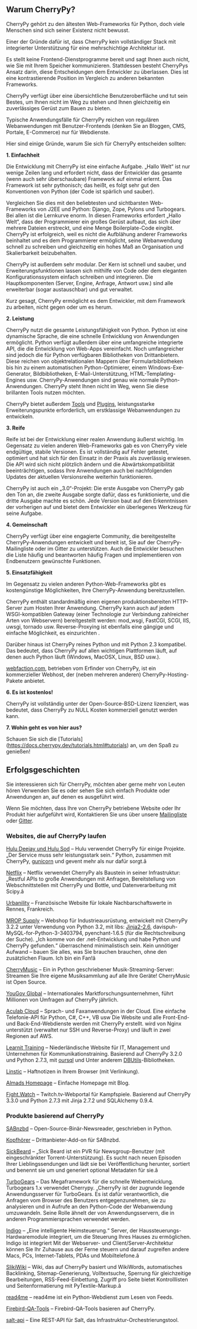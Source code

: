 ## Warum CherryPy?

CherryPy gehört zu den ältesten Web-Frameworks für Python, doch viele Menschen sind sich seiner Existenz nicht bewusst.

Einer der Gründe dafür ist, dass CherryPy kein vollständiger Stack mit integrierter Unterstützung für eine mehrschichtige Architektur ist.

Es stellt keine Frontend-Dienstprogramme bereit und sagt Ihnen auch nicht, wie Sie mit Ihrem Speicher kommunizieren. Stattdessen besteht CherryPys Ansatz darin, diese Entscheidungen dem Entwickler zu überlassen. Dies ist eine kontrastierende Position im Vergleich zu anderen bekannten Frameworks.

CherryPy verfügt über eine übersichtliche Benutzeroberfläche und tut sein Bestes, um Ihnen nicht im Weg zu stehen und Ihnen gleichzeitig ein zuverlässiges Gerüst zum Bauen zu bieten.

Typische Anwendungsfälle für CherryPy reichen von regulären Webanwendungen mit Benutzer-Frontends
(denken Sie an Bloggen, CMS, Portale, E-Commerce) nur für Webdienste.

Hier sind einige Gründe, warum Sie sich für CherryPy entscheiden sollten:

**1. Einfachheit**

Die Entwicklung mit CherryPy ist eine einfache Aufgabe. „Hallo Welt“ ist nur wenige Zeilen lang und erfordert nicht, dass der Entwickler das gesamte (wenn auch sehr überschaubare) Framework auf einmal erlernt. Das Framework ist sehr pythonisch; das heißt, es folgt sehr gut den Konventionen von Python (der Code ist spärlich und sauber).

Vergleichen Sie dies mit den beliebtesten und sichtbarsten Web-Frameworks von J2EE und Python: Django, Zope, Pylons und Turbogears. Bei allen ist die Lernkurve enorm. In diesen Frameworks erfordert „Hallo Welt“, dass der Programmierer ein großes Gerüst aufbaut, das sich über mehrere Dateien erstreckt, und eine Menge Boilerplate-Code eingibt. CherryPy ist erfolgreich, weil es nicht die Aufblähung anderer Frameworks beinhaltet und es dem Programmierer ermöglicht, seine Webanwendung schnell zu schreiben und gleichzeitig ein hohes Maß an Organisation und Skalierbarkeit beizubehalten.

CherryPy ist außerdem sehr modular. Der Kern ist schnell und sauber, und Erweiterungsfunktionen lassen sich mithilfe von Code oder dem eleganten Konfigurationssystem einfach schreiben und integrieren. Die Hauptkomponenten (Server, Engine, Anfrage, Antwort usw.) sind alle erweiterbar (sogar austauschbar) und gut verwaltet.

Kurz gesagt, CherryPy ermöglicht es dem Entwickler, mit dem Framework zu arbeiten, nicht gegen oder um es herum.

**2. Leistung**

CherryPy nutzt die gesamte Leistungsfähigkeit von Python. Python ist eine dynamische Sprache, die eine schnelle Entwicklung von Anwendungen ermöglicht. Python verfügt außerdem über eine umfangreiche integrierte API, die die Entwicklung von Web-Apps vereinfacht. Noch umfangreicher sind jedoch die für Python verfügbaren Bibliotheken von Drittanbietern. Diese reichen von objektrelationalen Mappern über Formularbibliotheken bis hin zu einem automatischen Python-Optimierer, einem Windows-Exe-Generator, Bildbibliotheken, E-Mail-Unterstützung, HTML-Templating-Engines usw. CherryPy-Anwendungen sind genau wie normale Python-Anwendungen. CherryPy steht Ihnen nicht im Weg, wenn Sie diese brillanten Tools nutzen möchten.

CherryPy bietet außerdem [Tools](https://docs.cherrypy.dev/extend.html#tools) und [Plugins](https://docs.cherrypy.dev/extend.html#busplugins), leistungsstarke Erweiterungspunkte erforderlich, um erstklassige Webanwendungen zu entwickeln.

**3. Reife**

Reife ist bei der Entwicklung einer realen Anwendung äußerst wichtig. Im Gegensatz zu vielen anderen Web-Frameworks gab es von CherryPy viele endgültige, stabile Versionen. Es ist vollständig auf Fehler getestet, optimiert und hat sich für den Einsatz in der Praxis als zuverlässig erwiesen. Die API wird sich nicht plötzlich ändern und die Abwärtskompatibilität beeinträchtigen, sodass Ihre Anwendungen auch bei nachfolgenden Updates der aktuellen Versionsreihe weiterhin funktionieren.

CherryPy ist auch ein „3.0“-Projekt: Die erste Ausgabe von CherryPy gab den Ton an, die zweite Ausgabe sorgte dafür, dass es funktionierte, und die dritte Ausgabe machte es schön. Jede Version baut auf den Erkenntnissen der vorherigen auf und bietet dem Entwickler ein überlegenes Werkzeug für seine Aufgabe.

**4. Gemeinschaft**

CherryPy verfügt über eine engagierte Community, die bereitgestellte CherryPy-Anwendungen entwickelt und bereit ist, Sie auf der CherryPy-Mailingliste oder im Gitter zu unterstützen. Auch die Entwickler besuchen die Liste häufig und beantworten häufig Fragen und implementieren von Endbenutzern gewünschte Funktionen.

**5. Einsatzfähigkeit**

Im Gegensatz zu vielen anderen Python-Web-Frameworks gibt es kostengünstige Möglichkeiten, Ihre CherryPy-Anwendung bereitzustellen.

CherryPy enthält standardmäßig einen eigenen produktionsbereiten HTTP-Server zum Hosten Ihrer Anwendung. CherryPy kann auch auf jedem WSGI-kompatiblen Gateway (einer Technologie zur Verbindung zahlreicher Arten von Webservern) bereitgestellt werden: mod_wsgi, FastCGI, SCGI, IIS, uwsgi, tornado usw. Reverse-Proxying ist ebenfalls eine gängige und einfache Möglichkeit, es einzurichten .

Darüber hinaus ist CherryPy reines Python und mit Python 2.3 kompatibel. Das bedeutet, dass CherryPy auf allen wichtigen Plattformen läuft, auf denen auch Python läuft (Windows, MacOSX, Linux, BSD usw.).

[webfaction.com](https://www.webfaction.com), betrieben vom Erfinder von CherryPy, ist ein kommerzieller Webhost, der (neben mehreren anderen) CherryPy-Hosting-Pakete anbietet.

**6. Es ist kostenlos!**

CherryPy ist vollständig unter der Open-Source-BSD-Lizenz lizenziert, was bedeutet, dass CherryPy zu NULL Kosten kommerziell genutzt werden kann.

**7. Wohin geht es von hier aus?**

Schauen Sie sich die [Tutorials] (https://docs.cherrypy.dev/tutorials.html#tutorials) an, um den Spaß zu genießen!

## Erfolgsgeschichten

Sie interessieren sich für CherryPy, möchten aber gerne mehr von Leuten hören
Verwenden Sie es oder sehen Sie sich einfach Produkte oder Anwendungen an, auf denen es ausgeführt wird.

Wenn Sie möchten, dass Ihre von CherryPy betriebene Website oder Ihr Produkt hier aufgeführt wird,
Kontaktieren Sie uns über unsere [Mailingliste](http://groups.google.com/group/cherrypy-users)
oder [Gitter](https://gitter.im/cherrypy/cherrypy).

### Websites, die auf CherryPy laufen

[Hulu Deejay und Hulu Sod](http://tech.hulu.com/blog/2013/03/13/python-and-hulu) – Hulu verwendet
CherryPy für einige Projekte.
„Der Service muss sehr leistungsstark sein.“
Python, zusammen mit CherryPy,
[gunicorn](http://gunicorn.org) und gevent mehr als nur dafür sorgt.â

[Netflix](http://techblog.netflix.com/2013/03/python-at-netflix.html) – Netflix verwendet CherryPy als Baustein in seiner Infrastruktur: „Restful APIs to
große Anwendungen mit Anfragen, Bereitstellung von Webschnittstellen mit CherryPy und Bottle,
und Datenverarbeitung mit Scipy.â

[Urbanility](http://urbanility.com) – Französische Website für lokale Nachbarschaftswerte in Rennes, Frankreich.

[MROP Supply](https://www.mropsupply.com) – Webshop für Industrieausrüstung,
entwickelt mit CherryPy 3.2.2 unter Verwendung von Python 3.2,
mit libs: [Jinja2-2.6](http://jinja.pocoo.org/docs), davispuh-MySQL-for-Python-3-3403794,
pyenchant-1.6.5 (für die Rechtschreibung der Suche).
„Ich komme von der .net-Entwicklung und habe Python und CherryPy gefunden.“
überraschend minimalistisch sein. Kein unnötiger Aufwand – bauen Sie alles, was Sie brauchen
brauchen, ohne den zusätzlichen Flaum. Ich bin ein Fan!â

[CherryMusic](http://www.fomori.org/cherrymusic) – Ein in Python geschriebener Musik-Streaming-Server:
Streamen Sie Ihre eigene Musiksammlung auf alle Ihre Geräte! CherryMusic ist Open Source.

[YouGov Global](http://www.yougov.com) – Internationales Marktforschungsunternehmen, führt
Millionen von Umfragen auf CherryPy jährlich.

[Aculab Cloud](http://cloud.aculab.com) – Sprach- und Faxanwendungen in der Cloud.
Eine einfache Telefonie-API für Python, C#, C++, VB usw
Die Website und alle Front-End- und Back-End-Webdienste werden mit CherryPy erstellt.
wird von Nginx unterstützt (verwaltet nur SSH und Reverse-Proxy) und läuft in zwei Regionen auf AWS.

[Learnit Training](http://www.learnit.nl) – Niederländische Website für IT, Management und
Unternehmen für Kommunikationstraining. Basierend auf CherryPy 3.2.0 und Python 2.7.3, mit
[oursql](http://pythonhosted.org/oursql) und
Unter anderem [DBUtils](http://www.webwareforpython.org/DBUtils)-Bibliotheken.

[Linstic](http://linstic.com) – Haftnotizen in Ihrem Browser (mit Verlinkung).

[Almads Homepage](http://www.almad.net) – Einfache Homepage mit Blog.

[Fight.Watch](http://fight.watch) – Twitch.tv-Webportal für Kampfspiele.
Basierend auf CherryPy 3.3.0 und Python 2.7.3 mit Jinja 2.7.2 und SQLAlchemy 0.9.4.

### Produkte basierend auf CherryPy

[SABnzbd](http://sabnzbd.org) – Open-Source-Binär-Newsreader, geschrieben in Python.

[Kopfhörer](https://github.com/rembo10/headphones) – Drittanbieter-Add-on für SABnzbd.

[SickBeard](http://sickbeard.com) – „Sick Beard ist ein PVR für Newsgroup-Benutzer (mit eingeschränkter Torrent-Unterstützung). Es sucht nach neuen Episoden Ihrer Lieblingssendungen und lädt sie bei Veröffentlichung herunter, sortiert und benennt sie um und generiert optional Metadaten für sie.â

[TurboGears](http://www.turbogears.org) – Das Megaframework für die schnelle Webentwicklung. Turbogears 1.x verwendet Cherrypy. „CherryPy ist der zugrunde liegende Anwendungsserver für TurboGears. Es ist dafür verantwortlich, die Anfragen vom Browser des Benutzers entgegenzunehmen, sie zu analysieren und in Aufrufe an den Python-Code der Webanwendung umzuwandeln. Seine Rolle ähnelt der von Anwendungsservern, die in anderen Programmiersprachen verwendet werden.

[Indigo](http://www.perceptiveautomation.com/indigo/index.html) – „Eine intelligente Heimsteuerung.“
Server, der Haussteuerungs-Hardwaremodule integriert, um die Steuerung Ihres Hauses zu ermöglichen. Indigo ist integriert
Mit der Webserver- und Client/Server-Architektur können Sie Ihr Zuhause aus der Ferne steuern und darauf zugreifen
andere Macs, PCs, Internet-Tablets, PDAs und Mobiltelefone.â

[SlikiWiki](http://www.sf.net/projects/slikiwiki) – Wiki, das auf CherryPy basiert und WikiWords, automatisches Backlinking, Sitemap-Generierung, Volltextsuche, Sperrung für gleichzeitige Bearbeitungen, RSS-Feed-Einbettung, Zugriff pro Seite bietet Kontrolllisten und Seitenformatierung mit PyTextile-Markup.â

[read4me](http://sourceforge.net/projects/read4me) – read4me ist ein Python-Webdienst zum Lesen von Feeds.

[Firebird-QA-Tools](http://www.firebirdsql.org/en/quality-assurance) – Firebird-QA-Tools basieren auf CherryPy.

[salt-api](https://github.com/saltstack/salt-api) – Eine REST-API für Salt, das Infrastruktur-Orchestrierungstool.